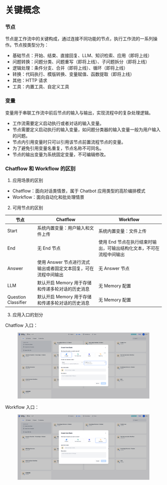 # 关键概念

### 节点

节点是工作流中的关键构成，通过连接不同功能的节点，执行工作流的一系列操作。节点按类型分为：

* 基础节点：开始、结束、直接回复、LLM、知识检索、应用（即将上线）
* 问题转换：问题分类、问题重写（即将上线）、子问题拆分（即将上线）
* 逻辑处理：条件分支、合并（即将上线）、循环（即将上线）
* 转换：代码执行、模版转换、变量赋值、函数提取（即将上线）
* 其他：HTTP 请求
* 工具：内置工具、自定义工具

### 变量

变量用于串联工作流中前后节点的输入与输出，实现流程中的复杂处理逻辑。

* 工作流需要定义启动执行或者对话的输入变量。
* 节点需要定义启动执行的输入变量，如问题分类器的输入变量一般为用户输入的问题。
* 节点内引用变量时只可以引用该节点前置流程节点的变量。
* 为了避免引用变量名重复，节点名称不可同名。
* 节点的输出变量为系统固定变量，不可编辑修改。

### Chatflow 和 Workflow 的区别

1. 应用场景的区别

* Chatflow：面向对话类情景，属于 Chatbot 应用类型的高阶编排模式
* Workflow：面向自动化和批处理情景

2. 可用节点的区别

| **节点**              | **Chatflow**                        | **Workflow**                         |
| ------------------- | ----------------------------------- | ------------------------------------ |
| Start               | 系统内置变量：用户输入和文件上传                    | 系统内置变量：文件上传                          |
| End                 | 无 End 节点                            | 使用 End 节点在执行结束时输出，可输出结构化文本，不可在流程中间输出 |
| Answer              | 使用 Answer 节点进行流式输出或者固定文本回复，可在流程中间输出 | 无 Answer 节点                          |
| LLM                 | 默认开启 Memory 用于存储和传递多轮对话的历史消息        | 无 Memory 配置                          |
| Question Classifier | 默认开启 Memory 用于存储和传递多轮对话的历史消息        | 无 Memory 配置                          |

3. 应用入口的划分

Chatflow 入口：

<figure><img src="../../.gitbook/assets/output.png" alt=""><figcaption></figcaption></figure>

Workflow 入口：

<figure><img src="../../.gitbook/assets/output (4).png" alt=""><figcaption></figcaption></figure>
